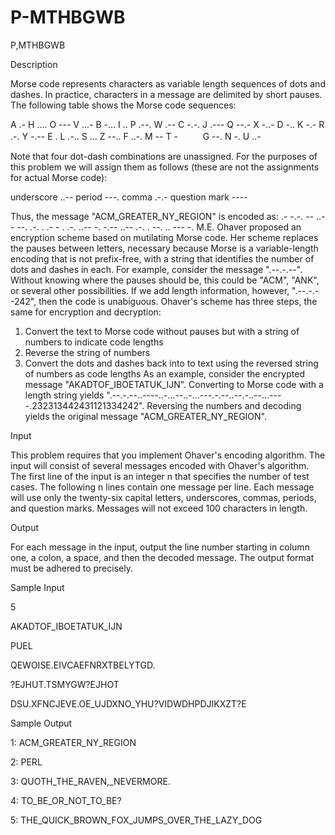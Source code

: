 # P-MTHBGWB

P,MTHBGWB

Description

Morse code represents characters as variable length sequences of dots and dashes. In practice, characters in a message are delimited by short pauses. The following table shows the Morse code sequences: 

A .- H .... O --- V ...- 
B -... I .. P .--. W .-- 
C -.-. J .--- Q --.- X -..- 
D -.. K -.- R .-. Y -.-- 
E . L .-.. S ... Z --.. 
F ..-. M -- T - 　 　 
G --. N -. U ..- 　 　 

Note that four dot-dash combinations are unassigned. For the purposes of this problem we will assign them as follows (these are not the assignments for actual Morse code): 

underscore ..-- period ---. 
comma .-.- question mark ---- 

Thus, the message "ACM_GREATER_NY_REGION" is encoded as: 
.- -.-. -- ..-- --. .-. . .- - . .-. ..-- -. -.-- ..-- .-. . --. .. --- -. 
M.E. Ohaver proposed an encryption scheme based on mutilating Morse code. Her scheme replaces the pauses between letters, necessary because Morse is a variable-length encoding that is not prefix-free, with a string that identifies the number of dots and dashes in each. For example, consider the message ".--.-.--". Without knowing where the pauses should be, this could be "ACM", "ANK", or several other possibilities. If we add length information, however, ".--.-.--242", then the code is unabiguous. 
Ohaver's scheme has three steps, the same for encryption and decryption: 
1. Convert the text to Morse code without pauses but with a string of numbers to indicate code lengths 
2. Reverse the string of numbers 
3. Convert the dots and dashes back into to text using the reversed string of numbers as code lengths 
As an example, consider the encrypted message "AKADTOF_IBOETATUK_IJN". Converting to Morse code with a length string yields ".--.-.--..----..-...--..-...---.-.--..--.-..--...----.232313442431121334242". Reversing the numbers and decoding yields the original message "ACM_GREATER_NY_REGION". 

Input

This problem requires that you implement Ohaver's encoding algorithm. The input will consist of several messages encoded with Ohaver's algorithm. The first line of the input is an integer n that specifies the number of test cases. The following n lines contain one message per line. Each message will use only the twenty-six capital letters, underscores, commas, periods, and question marks. Messages will not exceed 100 characters in length.

Output

For each message in the input, output the line number starting in column one, a colon, a space, and then the decoded message. The output format must be adhered to precisely.

Sample Input

5

AKADTOF_IBOETATUK_IJN

PUEL

QEWOISE.EIVCAEFNRXTBELYTGD.

?EJHUT.TSMYGW?EJHOT

DSU.XFNCJEVE.OE_UJDXNO_YHU?VIDWDHPDJIKXZT?E


Sample Output

1: ACM_GREATER_NY_REGION

2: PERL

3: QUOTH_THE_RAVEN,_NEVERMORE.

4: TO_BE_OR_NOT_TO_BE?

5: THE_QUICK_BROWN_FOX_JUMPS_OVER_THE_LAZY_DOG


